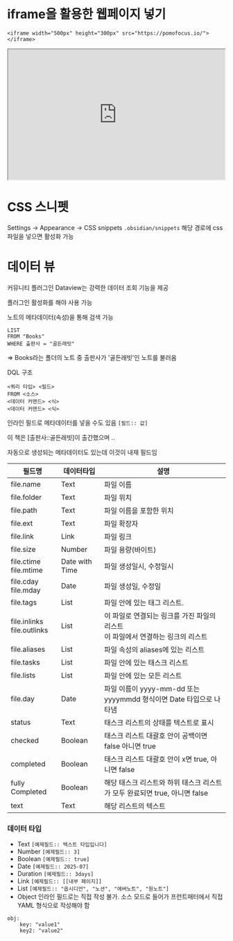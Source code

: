 # iframe을 활용한 웹페이지 넣기
```
<iframe width="500px" height="300px" src="https://pomofocus.io/"></iframe>
```
<iframe width="500px" height="300px" src="https://pomofocus.io/"></iframe>

# CSS 스니펫
Settings -> Appearance -> CSS snippets
`.obsidian/snippets`
해당 경로에 css 파일을 넣으면 활성화 가능

# 데이터 뷰
커뮤니티 플러그인 Dataview는 강력한 데이터 조회 기능을 제공

플러그인 활성화를 해야 사용 가능

노트의 메타데이터(속성)을 통해 검색 가능
```dataview
LIST
FROM "Books"
WHERE 출판사 = "골든래빗"
```
=> Books라는 폴더의 노트 중 출판사가 '골든래빗'인 노트를 불러옴

DQL 구조
```dataview
<쿼리 타입> <필드>
FROM <소스>
<데이터 커맨드> <식>
<데이터 커맨드> <식>
```

인라인 필드로 메타데이터를 넣을 수도 있음
`[필드:: 값]`

이 책은 [출판사::골든래빗]이 출간했으며 ..

자동으로 생성되는 메타데이터도 있는데 이것이 내재 필드임

| 필드명                           | 데이터타입          | 설명                                               |
| ----------------------------- | -------------- | ------------------------------------------------ |
| file.name                     | Text           | 파일 이름                                            |
| file.folder                   | Text           | 파일 위치                                            |
| file.path                     | Text           | 파일 이름을 포함한 위치                                    |
| file.ext                      | Text           | 파일 확장자                                           |
| file.link                     | Link           | 파일 링크                                            |
| file.size                     | Number         | 파일 용량(바이트)                                       |
| file.ctime<br>file.mtime      | Date with Time | 파일 생성일시, 수정일시                                    |
| file.cday<br>file.mday        | Date           | 파일 생성일, 수정일                                      |
| file.tags                     | List           | 파일 안에 있는 태그 리스트.                                 |
| file.inlinks<br>file.outlinks | List           | 이 파일로 연결되는 링크를 가진 파일의 리스트<br>이 파일에서 연결하는 링크의 리스트 |
| file.aliases                  | List           | 파일 속성의 aliases에 있는 리스트                           |
| file.tasks                    | List           | 파일 안에 있는 태스크 리스트                                 |
| file.lists                    | List           | 파일 안에 있는 모든 리스트                                  |
| file.day                      | Date           | 파일 이름이 yyyy-mm-dd 또는 yyyymmdd 형식이면 Date 타입으로 나타냄 |
| status                        | Text           | 태스크 리스트의 상태를 텍스트로 표시                             |
| checked                       | Boolean        | 태스크 리스트 대괄호 안이 공백이면 false 아니면 true               |
| completed                     | Boolean        | 태스크 리스트 대괄호 안이 x면 true, 아니면 false                |
| fully Completed               | Boolean        | 해당 태스크 리스트와 하위 태스크 리스트가 모두 완료되면 true, 아니면 false  |
| text                          | Text           | 해당 리스트의 텍스트                                      |


### 데이터 타입

- Text
`[예제필드:: 텍스트 타입입니다]`
- Number
`[예제필드:: 3]`
- Boolean
`[예제필드:: true]`
- Date
`[예제필드:: 2025-07]`
- Duration
`[예제필드:: 3days]`
- Link
`[예제필드:: [[내부 페이지]]`
- List
`[예제필드:: "옵시디언", "노션", "에버노트", "원노트"]`
- Object
인라인 필드로는 직접 작성 불가. 소스 모드로 들어가 프런트매터에서 직접 YAML 형식으로 작성해야 함
```
obj:
	key: "value1"
	key2: "value2"
```

